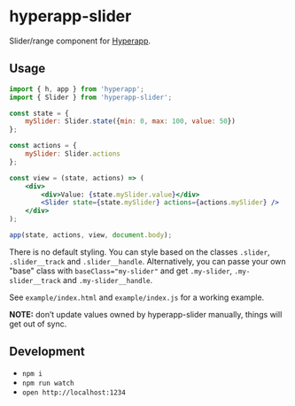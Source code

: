 # hyperapp-slider

Slider/range component for [Hyperapp](https://github.com/hyperapp/hyperapp).

## Usage

```jsx
import { h, app } from 'hyperapp';
import { Slider } from 'hyperapp-slider';

const state = {
    mySlider: Slider.state({min: 0, max: 100, value: 50})
};

const actions = {
    mySlider: Slider.actions
};

const view = (state, actions) => (
    <div>
        <div>Value: {state.mySlider.value}</div>
        <Slider state={state.mySlider} actions={actions.mySlider} />
    </div>
);

app(state, actions, view, document.body);
```

There is no default styling. You can style based on the classes `.slider`, `.slider__track` and `.slider__handle`. Alternatively, you can passe your own "base" class with `baseClass="my-slider"` and get `.my-slider`, `.my-slider__track` and `.my-slider__handle`.

See `example/index.html` and `example/index.js` for a working example.

**NOTE:** don’t update values owned by hyperapp-slider manually, things will get out of sync.


## Development

- `npm i`
- `npm run watch`
- `open http://localhost:1234`

